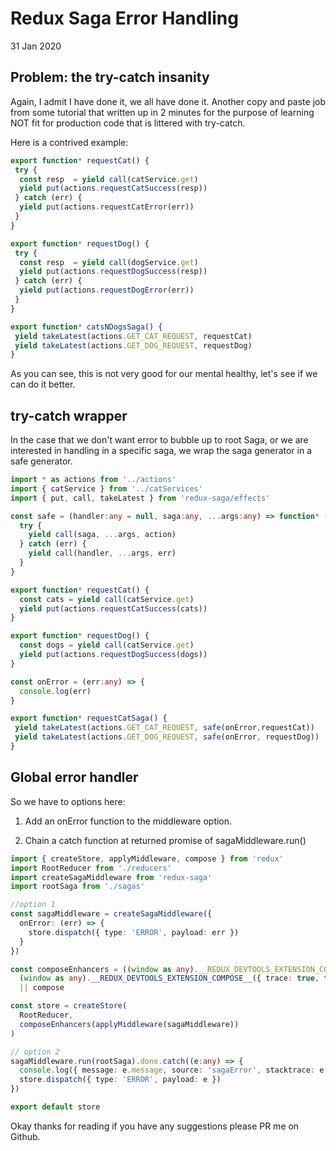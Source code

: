 # Redux Saga Error Handling

31 Jan 2020

## Problem: the try-catch insanity

Again, I admit I have done it, we all have done it. Another copy and paste job from some tutorial that written up in 2 minutes for the purpose of learning NOT fit for production code that is littered with try-catch.

Here is a contrived example:

```typescript
export function* requestCat() {
 try {
  const resp  = yield call(catService.get)
  yield put(actions.requestCatSuccess(resp))
 } catch (err) {
  yield put(actions.requestCatError(err))
 }
}

export function* requestDog() {
 try {
  const resp  = yield call(dogService.get)
  yield put(actions.requestDogSuccess(resp))
 } catch (err) {
  yield put(actions.requestDogError(err))
 }
}

export function* catsNDogsSaga() {
 yield takeLatest(actions.GET_CAT_REQUEST, requestCat)
 yield takeLatest(actions.GET_DOG_REQUEST, requestDog)
}
```

As you can see, this is not very good for our mental healthy, let's see if we can do it better.

## try-catch wrapper

In the case that we don't want error to bubble up to root Saga, or we are interested in handling in a specific saga, we wrap the saga generator in a safe generator.

```typescript
import * as actions from '../actions'
import { catService } from '../catServices'
import { put, call, takeLatest } from 'redux-saga/effects'

const safe = (handler:any = null, saga:any, ...args:any) => function* (action:any) {
  try {
    yield call(saga, ...args, action)
  } catch (err) {
    yield call(handler, ...args, err)
  }
}

export function* requestCat() {
  const cats = yield call(catService.get)
  yield put(actions.requestCatSuccess(cats))
}

export function* requestDog() {
  const dogs = yield call(catService.get)
  yield put(actions.requestDogSuccess(dogs))
}

const onError = (err:any) => {
  console.log(err)
}

export function* requestCatSaga() {
 yield takeLatest(actions.GET_CAT_REQUEST, safe(onError,requestCat))
 yield takeLatest(actions.GET_DOG_REQUEST, safe(onError, requestDog))
}
```

## Global error handler

So we have to options here:

1. Add an onError function to the middleware option.

2. Chain a catch function at returned promise of sagaMiddleware.run()

```typescript
import { createStore, applyMiddleware, compose } from 'redux'
import RootReducer from './reducers'
import createSagaMiddleware from 'redux-saga'
import rootSaga from './sagas'

//option 1
const sagaMiddleware = createSagaMiddleware({
  onError: (err) => {
    store.dispatch({ type: 'ERROR', payload: err })
  }
})

const composeEnhancers = ((window as any).__REDUX_DEVTOOLS_EXTENSION_COMPOSE__ &&
  (window as any).__REDUX_DEVTOOLS_EXTENSION_COMPOSE__({ trace: true, traceLimit: 25 }))
  || compose

const store = createStore(
  RootReducer,
  composeEnhancers(applyMiddleware(sagaMiddleware))
)

// option 2
sagaMiddleware.run(rootSaga).done.catch((e:any) => {
  console.log({ message: e.message, source: 'sagaError', stacktrace: e.sagaStack })
  store.dispatch({ type: 'ERROR', payload: e })
})

export default store
```

Okay thanks for reading if you have any suggestions please PR me on Github.